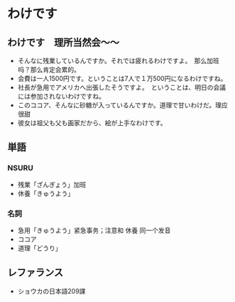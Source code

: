 # わけです

## わけです　理所当然会～～

- そんなに残業しているんですか。それでは疲れるわけですよ。　那么加班吗？那么肯定会累的。
- 会費は一人1500円です。ということは7人で１万500円になるわけですね。
- 社長が急用でアメリカへ出張したそうですよ。　ということは、明日の会議には参加されないわけですね。
- このココア、そんなに砂糖が入っているんですか。道理で甘いわけだ。理应很甜
- 彼女は祖父も父も画家だから、絵が上手なわけです。

## 単語

### NSURU

- 残業「ざんぎょう」加班
- 休養「きゅうよう」

### 名詞

- 急用「きゅうよう」紧急事务；注意和 休養 同一个发音
- ココア
- 道理「どうり」

## レファランス

- ショウカの日本語209課
